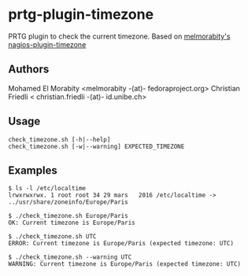 # prtg-plugin-timezone

PRTG plugin to check the current timezone.
Based on [ melmorabity's nagios-plugin-timezone](https://github.com/melmorabity/nagios-plugin-timezone)

## Authors

Mohamed El Morabity <melmorabity -(at)- fedoraproject.org>
Christian Friedli < christian.friedli -(at)- id.unibe.ch>

## Usage

    check_timezone.sh [-h|--help]
    check_timezone.sh [-w|--warning] EXPECTED_TIMEZONE

## Examples

    $ ls -l /etc/localtime
    lrwxrwxrwx. 1 root root 34 29 mars   2016 /etc/localtime -> ../usr/share/zoneinfo/Europe/Paris

    $ ./check_timezone.sh Europe/Paris
    OK: Current timezone is Europe/Paris

    $ ./check_timezone.sh UTC
    ERROR: Current timezone is Europe/Paris (expected timezone: UTC)

    $ ./check_timezone.sh --warning UTC
    WARNING: Current timezone is Europe/Paris (expected timezone: UTC)
